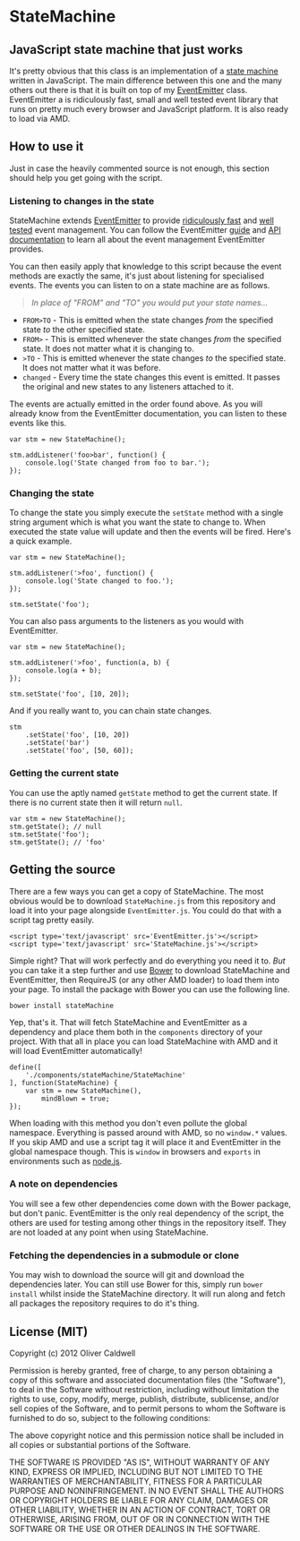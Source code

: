 # StateMachine

## JavaScript state machine that just works

It's pretty obvious that this class is an implementation of a [state machine](https://en.wikipedia.org/wiki/Finite-state_machine) written in JavaScript. The main difference between this one and the many others out there is that it is built on top of my [EventEmitter](https://github.com/Wolfy87/EventEmitter) class. EventEmitter a is ridiculously fast, small and well tested event library that runs on pretty much every browser and JavaScript platform. It is also ready to load via AMD.

## How to use it

Just in case the heavily commented source is not enough, this section should help you get going with the script.

### Listening to changes in the state

StateMachine extends [EventEmitter](https://github.com/Wolfy87/EventEmitter) to provide [ridiculously fast](http://jsperf.com/eventemitter-3-vs-4/7#results) and [well tested](https://github.com/Wolfy87/EventEmitter/blob/master/tests/tests.js) event management. You can follow the EventEmitter [guide](https://github.com/Wolfy87/EventEmitter/blob/master/docs/guide.md) and [API documentation](https://github.com/Wolfy87/EventEmitter/blob/master/docs/api.md) to learn all about the event management EventEmitter provides.

You can then easily apply that knowledge to this script because the event methods are exactly the same, it's just about listening for specialised events. The events you can listen to on a state machine are as follows.

> *In place of "FROM" and "TO" you would put your state names...*

 * `FROM>TO` - This is emitted when the state changes *from* the specified state *to* the other specified state.
 * `FROM>` - This is emitted whenever the state changes *from* the specified state. It does not matter what it is changing to.
 * `>TO` - This is emitted whenever the state changes *to* the specified state. It does not matter what it was before.
 * `changed` - Every time the state changes this event is emitted. It passes the original and new states to any listeners attached to it.

The events are actually emitted in the order found above. As you will already know from the EventEmitter documentation, you can listen to these events like this.

    var stm = new StateMachine();
    
    stm.addListener('foo>bar', function() {
        console.log('State changed from foo to bar.');
    });

### Changing the state

To change the state you simply execute the `setState` method with a single string argument which is what you want the state to change to. When executed the state value will update and then the events will be fired. Here's a quick example.

    var stm = new StateMachine();
    
    stm.addListener('>foo', function() {
        console.log('State changed to foo.');
    });
    
    stm.setState('foo');

You can also pass arguments to the listeners as you would with EventEmitter.

    var stm = new StateMachine();
    
    stm.addListener('>foo', function(a, b) {
        console.log(a + b);
    });
    
    stm.setState('foo', [10, 20]);

And if you really want to, you can chain state changes.

    stm
        .setState('foo', [10, 20])
        .setState('bar')
        .setState('foo', [50, 60]);

### Getting the current state

You can use the aptly named `getState` method to get the current state. If there is no current state then it will return `null`.

    var stm = new StateMachine();
    stm.getState(); // null
    stm.setState('foo');
    stm.getState(); // 'foo'

## Getting the source

There are a few ways you can get a copy of StateMachine. The most obvious would be to download `StateMachine.js` from this repository and load it into your page alongside `EventEmitter.js`. You could do that with a script tag pretty easily.

    <script type='text/javascript' src='EventEmitter.js'></script>
    <script type='text/javascript' src='StateMachine.js'></script>

Simple right? That will work perfectly and do everything you need it to. *But* you can take it a step further and use [Bower](https://github.com/twitter/bower) to download StateMachine and EventEmitter, then RequireJS (or any other AMD loader) to load them into your page. To install the package with Bower you can use the following line.

    bower install stateMachine

Yep, that's it. That will fetch StateMachine and EventEmitter as a dependency and place them both in the `components` directory of your project. With that all in place you can load StateMachine with AMD and it will load EventEmitter automatically!

    define([
        './components/stateMachine/StateMachine'
    ], function(StateMachine) {
        var stm = new StateMachine(),
            mindBlown = true;
    });

When loading with this method you don't even pollute the global namespace. Everything is passed around with AMD, so no `window.*` values. If you skip AMD and use a script tag it will place it and EventEmitter in the global namespace though. This is `window` in browsers and `exports` in environments such as [node.js](http://nodejs.org/).

### A note on dependencies

You will see a few other dependencies come down with the Bower package, but don't panic. EventEmitter is the only real dependency of the script, the others are used for testing among other things in the repository itself. They are not loaded at any point when using StateMachine.

### Fetching the dependencies in a submodule or clone

You may wish to download the source will git and download the dependencies later. You can still use Bower for this, simply run `bower install` whilst inside the StateMachine directory. It will run along and fetch all packages the repository requires to do it's thing.

## License (MIT)

Copyright (c) 2012 Oliver Caldwell

Permission is hereby granted, free of charge, to any person obtaining a copy of this software and associated documentation files (the "Software"), to deal in the Software without restriction, including without limitation the rights to use, copy, modify, merge, publish, distribute, sublicense, and/or sell copies of the Software, and to permit persons to whom the Software is furnished to do so, subject to the following conditions:

The above copyright notice and this permission notice shall be included in all copies or substantial portions of the Software.

THE SOFTWARE IS PROVIDED "AS IS", WITHOUT WARRANTY OF ANY KIND, EXPRESS OR IMPLIED, INCLUDING BUT NOT LIMITED TO THE WARRANTIES OF MERCHANTABILITY, FITNESS FOR A PARTICULAR PURPOSE AND NONINFRINGEMENT. IN NO EVENT SHALL THE AUTHORS OR COPYRIGHT HOLDERS BE LIABLE FOR ANY CLAIM, DAMAGES OR OTHER LIABILITY, WHETHER IN AN ACTION OF CONTRACT, TORT OR OTHERWISE, ARISING FROM, OUT OF OR IN CONNECTION WITH THE SOFTWARE OR THE USE OR OTHER DEALINGS IN THE SOFTWARE.